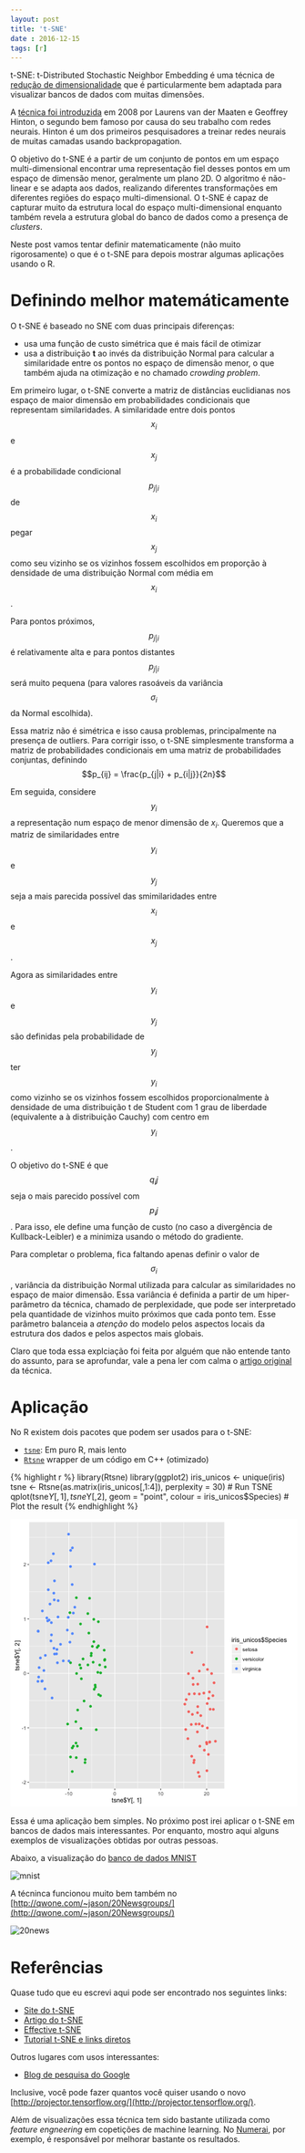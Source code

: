 ```yaml
---
layout: post
title: 't-SNE'
date : 2016-12-15
tags: [r]
--- 
```




t-SNE: t-Distributed Stochastic Neighbor Embedding é uma técnica de [redução de dimensionalidade](https://en.wikipedia.org/wiki/Dimensionality_reduction) que é 
particularmente bem adaptada para visualizar bancos de dados com muitas dimensões.

A [técnica foi introduzida](https://lvdmaaten.github.io/publications/papers/JMLR_2008.pdf) em 2008 por Laurens van der Maaten e Geoffrey Hinton,
o segundo bem famoso por causa do seu trabalho com redes neurais. Hinton é um dos 
primeiros pesquisadores a treinar redes neurais de muitas camadas usando backpropagation. 

O objetivo do t-SNE é a partir de um conjunto de pontos em um espaço multi-dimensional
encontrar uma representação fiel desses pontos em um espaço de dimensão menor, 
geralmente um plano 2D. O algoritmo é não-linear e se adapta aos dados, realizando 
diferentes transformações em diferentes regiões do espaço multi-dimensional. O 
t-SNE é capaz de capturar muito da estrutura local do espaço multi-dimensional enquanto 
também revela a estrutura global do banco de dados como a presença de *clusters*.

Neste post vamos tentar definir matematicamente (não muito rigorosamente) o que é
o t-SNE para depois mostrar algumas aplicações usando o R.

# Definindo melhor matemáticamente

O t-SNE é baseado no SNE com duas principais diferenças:

- usa uma função de custo simétrica que é mais fácil de otimizar
- usa a distribuição **t** ao invés da distribuição Normal para calcular a similaridade entre os pontos no espaço de dimensão menor, o que também ajuda na otimização e no chamado *crowding problem*.

Em primeiro lugar, o t-SNE converte a matriz de distâncias euclidianas nos espaço de 
maior dimensão em probabilidades
condicionais que representam similaridades. A similaridade entre dois pontos $$x_i$$ e 
$$x_j$$ é a probabilidade condicional $$p_{j|i}$$ de $$x_i$$ pegar $$x_j$$ como seu vizinho
se os vizinhos fossem escolhidos em proporção à densidade de uma distribuição Normal 
com média em $$x_i$$.

Para pontos próximos, $$p_{j|i}$$ é relativamente alta e para pontos distantes $$p_{j|i}$$
será muito pequena (para valores rasoáveis da variância $$\sigma_i$$ da Normal escolhida).

Essa matriz não é simétrica e isso causa problemas, principalmente na presença de 
outliers. Para corrigir isso, o t-SNE simplesmente transforma a matriz de probabilidades
condicionais em uma matriz de probabilidades conjuntas, definindo $$p_{ij} = \frac{p_{j|i} + p_{i|j}}{2n}$$

Em seguida, considere $$y_i$$ a representação num espaço de menor dimensão de $x_i$.
Queremos que a matriz de similaridades entre $$y_i$$ e $$y_j$$ seja a mais parecida possível
das smimilaridades entre $$x_i$$ e $$x_j$$.

Agora as similaridades entre $$y_i$$ e $$y_j$$ são definidas pela probabilidade de $$y_j$$ ter $$y_i$$
como vizinho se os vizinhos fossem escolhidos proporcionalmente à densidade de uma distribuição
t de Student com 1 grau de liberdade (equivalente a à distribuição Cauchy) com centro em $$y_i$$.

O objetivo do t-SNE é que $$q_ij$$ seja o mais parecido possível com $$p_ij$$. Para 
isso, ele define uma função de custo (no caso a divergência de Kullback-Leibler)
e a minimiza usando o método do gradiente.

Para completar o problema, fica faltando apenas definir o valor de $$\sigma_i$$, variância
da distribuição Normal utilizada para calcular as similaridades no espaço de maior
dimensão. Essa variância é definida a partir de um hiper-parâmetro da técnica, chamado de 
perplexidade, que pode ser interpretado pela quantidade de vizinhos muito próximos que 
cada ponto tem. Esse parâmetro balanceia a *atenção* do modelo pelos aspectos locais da
estrutura dos dados e pelos aspectos mais globais.

Claro que toda essa explciação foi feita por alguém que não entende tanto do assunto, para se
aprofundar, vale a pena ler com calma o [artigo original](https://lvdmaaten.github.io/publications/papers/JMLR_2008.pdf) da técnica.

# Aplicação

No R existem dois pacotes que podem ser usados para o t-SNE:

- [`tsne`](https://cran.r-project.org/web/packages/tsne/): Em puro R, mais lento
- [`Rtsne`](https://github.com/jkrijthe/Rtsne) wrapper de um código em C++ (otimizado)


{% highlight r %}
library(Rtsne)
library(ggplot2) 
iris_unicos <- unique(iris)
tsne <- Rtsne(as.matrix(iris_unicos[,1:4]), perplexity = 30) # Run TSNE
qplot(tsne$Y[,1], tsne$Y[,2], geom = "point", colour = iris_unicos$Species) # Plot the result
{% endhighlight %}

![plot of chunk unnamed-chunk-1](/images/2016-12-15-tsne/unnamed-chunk-1-1.png)

Essa é uma aplicação bem simples. No próximo post irei aplicar o t-SNE em bancos
de dados mais interessantes. Por enquanto, mostro aqui alguns exemplos de visualizações
obtidas por outras pessoas.

Abaixo, a visualização do [banco de dados MNIST](http://yann.lecun.com/exdb/mnist/)

![mnist](https://lvdmaaten.github.io/tsne/examples/mnist_tsne.jpg)

A técninca funcionou muito bem também no [http://qwone.com/~jason/20Newsgroups/](http://qwone.com/~jason/20Newsgroups/)

![20news](https://lvdmaaten.github.io/tsne/examples/20news_tsne.jpg)

# Referências

Quase tudo que eu escrevi aqui pode ser encontrado nos seguintes links:

- [Site do t-SNE](https://lvdmaaten.github.io/tsne/)
- [Artigo do t-SNE](https://lvdmaaten.github.io/publications/papers/JMLR_2008.pdf)
- [Effective t-SNE](http://distill.pub/2016/misread-tsne/)
- [Tutorial t-SNE e links diretos](https://github.com/oreillymedia/t-SNE-tutorial)

Outros lugares com usos interessantes:

- [Blog de pesquisa do Google](https://research.googleblog.com/2016/12/open-sourcing-embedding-projector-tool.html)

Inclusive, você pode fazer quantos você quiser usando o novo [http://projector.tensorflow.org/](http://projector.tensorflow.org/).

Além de visualizações essa técnica tem sido bastante utilizada como *feature engneering* em 
copetições de machine learning. No [Numerai](https://numer.ai/), por exemplo, é responsável 
por melhorar bastante os resultados.
